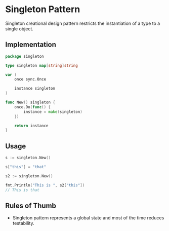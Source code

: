# Singleton Pattern

Singleton creational design pattern restricts the instantiation of a type to a single object.

## Implementation

```go
package singleton

type singleton map[string]string

var (
    once sync.Once

    instance singleton
)

func New() singleton {
	once.Do(func() {
		instance = make(singleton)
	})

	return instance
}
```

## Usage

```go
s := singleton.New()

s["this"] = "that"

s2 := singleton.New()

fmt.Println("This is ", s2["this"])
// This is that
```

## Rules of Thumb

- Singleton pattern represents a global state and most of the time reduces testability.
